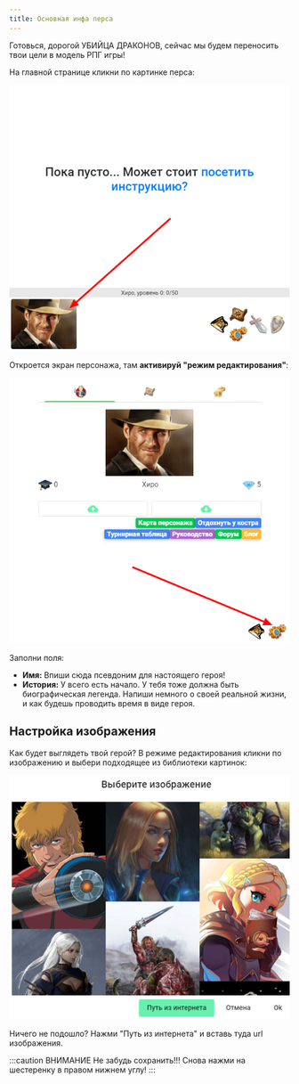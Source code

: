 ```yaml
---
title: Основная инфа перса
---
```


Готовься, дорогой УБИЙЦА ДРАКОНОВ, сейчас мы будем переносить твои цели в модель РПГ игры!

На главной странице кликни по картинке перса:

![](../static/img/openPersWindow)

Откроется экран персонажа, там **активируй "режим редактирования"**:

![](../static/img/persWindow)

Заполни поля:

- **Имя:** Впиши сюда псевдоним для настоящего героя!
- **История:** У всего есть начало. У тебя тоже должна быть биографическая легенда. Напиши немного о своей реальной жизни, и как будешь проводить время в виде героя.

## Настройка изображения

Как будет выглядеть твой герой? В режиме редактирования кликни по изображению и выбери подходящее из библиотеки картинок:

![image-20210217104525999](../static/img/choosePers)

Ничего не подошло? Нажми "Путь из интернета" и вставь туда url изображения.

:::caution ВНИМАНИЕ
Не забудь сохранить!!! Снова нажми на шестеренку в правом нижнем углу!
:::
